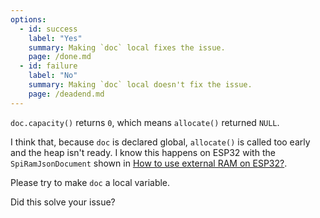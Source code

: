 ```yaml
---
options:
  - id: success
    label: "Yes"
    summary: Making `doc` local fixes the issue.
    page: /done.md
  - id: failure
    label: "No"
    summary: Making `doc` local doesn't fix the issue.
    page: /deadend.md
---
```


`doc.capacity()` returns `0`, which means `allocate()` returned `NULL`.

I think that, because `doc` is declared global, `allocate()` is called too early and the heap isn't ready.
I know this happens on ESP32 with the `SpiRamJsonDocument` shown in [How to use external RAM on ESP32?](/v6/how-to/use-external-ram-on-esp32/).

Please try to make `doc` a local variable.

Did this solve your issue?
